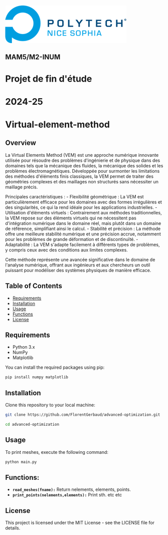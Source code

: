 ![PNS](logo-pns.png)
## MAM5/M2-INUM
# Projet de fin d'étude
# 2024-25

# Virtual-element-method

## Overview

La Virtual Elements Method (VEM) est une approche numérique innovante utilisée pour résoudre des problèmes d'ingénierie et de physique dans des domaines tels que la mécanique des fluides, la mécanique des solides et les problèmes électromagnétiques. Développée pour surmonter les limitations des méthodes d'éléments finis classiques, la VEM permet de traiter des géométries complexes et des maillages non structurés sans nécessiter un maillage précis.

Principales caractéristiques :
    - Flexibilité géométrique : La VEM est particulièrement efficace pour les domaines avec des formes irrégulières et des singularités, ce qui la rend idéale pour les applications industrielles.
    - Utilisation d'éléments virtuels : Contrairement aux méthodes traditionnelles, la VEM repose sur des éléments virtuels qui ne nécessitent pas d'intégration numérique dans le domaine réel, mais plutôt dans un domaine de référence, simplifiant ainsi le calcul.
    - Stabilité et précision : La méthode offre une meilleure stabilité numérique et une précision accrue, notamment pour les problèmes de grande déformation et de discontinuïté.
    - Adaptabilité : La VEM s'adapte facilement à différents types de problèmes, y compris ceux avec des conditions aux limites complexes.
    
Cette méthode représente une avancée significative dans le domaine de l'analyse numérique, offrant aux ingénieurs et aux chercheurs un outil puissant pour modéliser des systèmes physiques de manière efficace.

## Table of Contents

- [Requirements](#requirements)
- [Installation](#installation)
- [Usage](#usage)
- [Functions](#functions)
- [License](#license)

## Requirements

- Python 3.x
- NumPy
- Matplotlib

You can install the required packages using pip:

```bash
pip install numpy matplotlib
```

## Installation

Clone this repository to your local machine:

```bash
git clone https://github.com/FlorentGerbaud/advanced-optimization.git
```
```bash
cd advanced-optimization
```

## Usage

To print meshes, execute the following command:

```bash 
python main.py
```

## Functions:
- **`read_meshes(fname):`** Return nelements, elements, points.
- **`print_points(nelements,elements):`** Print sth.
etc etc

## License

This project is licensed under the MIT License - see the LICENSE file for details.
